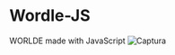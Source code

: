 # Wordle-JS
WORLDE made with JavaScript
![Captura](https://user-images.githubusercontent.com/91345319/170884169-270dab4a-2f26-47db-bd59-1ec539183a76.PNG)
